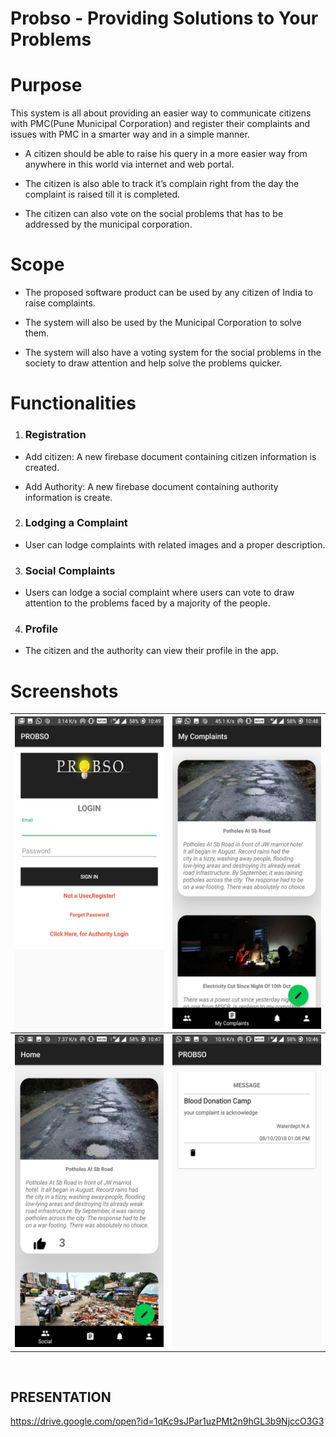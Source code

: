 # Probso - Providing Solutions to Your Problems

# Purpose

This system is all about providing an easier way to communicate citizens with
PMC(Pune Municipal Corporation) and register their complaints and issues with PMC in a smarter way and in a
simple manner.
  
* A citizen should be able to raise his query in a more easier way from
anywhere in this world via internet and web portal.
 
* The citizen is also able to track it’s complain right from the day the complaint
is raised till it is completed.
 
* The citizen can also vote on the social problems that has to be addressed by
the municipal corporation.

# Scope

* The proposed software product can be used by any citizen of India to raise
complaints.

* The system will also be used by the Municipal Corporation to solve them.

* The system will also have a voting system for the social problems in the
society to draw attention and help solve the problems quicker.

# Functionalities


1. ### Registration

* Add citizen: A new firebase document containing citizen information is
created.

* Add Authority: A new firebase document containing authority information is
create.

2. ### Lodging a Complaint
* User can lodge complaints with related images and a proper description.

3. ### Social Complaints
* Users can lodge a social complaint where users can vote to draw
attention to the problems faced by a majority of the people.

4. ### Profile
* The citizen and the authority can view their profile in the app.


# Screenshots
<img src="docs/IMG-20181015-WA0011.jpg" height = "500" width="350"> | <img src="docs/IMG-20181015-WA0012.jpg" height = "500" width="350">
-------------------------------------------------------------- | --------------------------------------------------------------
<img src="docs/IMG-20181015-WA0013.jpg" height = "500" width="350"> | <img src="docs/IMG-20181015-WA0007.jpg" height = "500" width="350">
<br>

## PRESENTATION

https://drive.google.com/open?id=1qKc9sJPar1uzPMt2n9hGL3b9NjccO3G3
